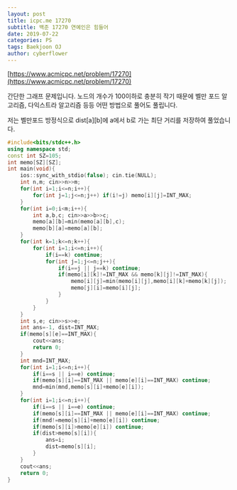 ```yaml
---
layout: post
title: icpc.me 17270
subtitle: 백준 17270 연예인은 힘들어
date: 2019-07-22
categories: PS
tags: Baekjoon OJ
author: cyberflower
---
```


[https://www.acmicpc.net/problem/17270](https://www.acmicpc.net/problem/17270)

간단한 그래프 문제입니다. 노드의 개수가 100이하로 충분히 작기 때문에 벨만 포드 알고리즘, 다익스트라 알고리즘 등등 어떤 방법으로 풀어도 풀립니다.

저는 벨만포드 방정식으로 dist[a][b]에 a에서 b로 가는 최단 거리를 저장하여 풀었습니다.

```cpp
#include<bits/stdc++.h>
using namespace std;
const int SZ=105;
int memo[SZ][SZ];
int main(void){
	ios::sync_with_stdio(false); cin.tie(NULL);
	int n,m; cin>>n>>m;
	for(int i=1;i<=n;i++){
		for(int j=1;j<=n;j++) if(i!=j) memo[i][j]=INT_MAX;
	}
	for(int i=0;i<m;i++){
		int a,b,c; cin>>a>>b>>c;
		memo[a][b]=min(memo[a][b],c);
		memo[b][a]=memo[a][b];
	}
	for(int k=1;k<=n;k++){
		for(int i=1;i<=n;i++){
			if(i==k) continue;
			for(int j=1;j<=n;j++){
				if(i==j || j==k) continue;
				if(memo[i][k]!=INT_MAX && memo[k][j]!=INT_MAX){
					memo[i][j]=min(memo[i][j],memo[i][k]+memo[k][j]);
					memo[j][i]=memo[i][j];
				}
			}
		}
	}
	int s,e; cin>>s>>e;
	int ans=-1, dist=INT_MAX;
	if(memo[s][e]==INT_MAX){
		cout<<ans;
		return 0;
	}
	int mnd=INT_MAX;
	for(int i=1;i<=n;i++){
		if(i==s || i==e) continue;
		if(memo[s][i]==INT_MAX || memo[e][i]==INT_MAX) continue;
		mnd=min(mnd,memo[s][i]+memo[e][i]);
	}
	for(int i=1;i<=n;i++){
		if(i==s || i==e) continue;
		if(memo[s][i]==INT_MAX || memo[e][i]==INT_MAX) continue;
		if(mnd!=memo[s][i]+memo[e][i]) continue;
		if(memo[s][i]>memo[e][i]) continue;
		if(dist>memo[s][i]){
			ans=i;
			dist=memo[s][i];
		}
	}
	cout<<ans;
	return 0;
}
```

